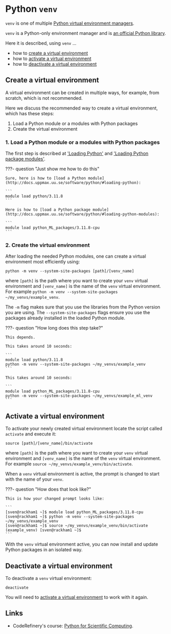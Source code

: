 # Python `venv`

`venv` is one of multiple 
[Python virtual environment managers](python_virtual_environments.md).

`venv` is a Python-only environment manager
and is [an official Python library](https://docs.python.org/3/library/venv.html).

Here it is described, using `venv` ...

- how to [create a virtual environment](#create-a-virtual-environment)
- how to [activate a virtual environment](#activate-a-virtual-environment)
- how to [deactivate a virtual environment](#deactivate-a-virtual-environment)

## Create a virtual environment

A virtual environment can be created in multiple ways, 
for example, from scratch, which is not recommended.

Here we discuss the recommended way to create a virtual environment,
which has these steps:
1. Load a Python module or a modules with Python packages
1. Create the virtual environment

### 1. Load a Python module or a modules with Python packages

The first step is described at 
['Loading Python'](http://docs.uppmax.uu.se/software/python/#loading-python)
and 
['Loading Python package modules'](http://docs.uppmax.uu.se/software/python/#loading-python-modules).

???- question "Just show me how to do this"

    Sure, here is how to [load a Python module](http://docs.uppmax.uu.se/software/python/#loading-python):

    ```
    module load python/3.11.8
    ```

    Here is how to [load a Python package module](http://docs.uppmax.uu.se/software/python/#loading-python-modules):

    ```
    module load python_ML_packages/3.11.8-cpu
    ```

### 2. Create the virtual environment

After loading the needed Python modules,
one can create a virtual environment
most efficiently using:

```
python -m venv --system-site-packages [path]/[venv_name]
```

where `[path]` is the path where you want to create your `venv` virtual
environment and `[venv_name]` is the name of the `venv` virtual environment.
For example `python -m venv --system-site-packages ~/my_venvs/example_venv`.

The `-m` flag makes sure that you use the libraries 
from the Python version you are using.
The `--system-site-packages` flags ensure you use
the packages already installed in the 
loaded Python module.

???- question "How long does this step take?"

    This depends. 

    This takes around 10 seconds:

    ```
    module load python/3.11.8
    python -m venv --system-site-packages ~/my_venvs/example_venv
    ```

    This takes around 10 seconds:

    ```
    module load python_ML_packages/3.11.8-cpu
    python -m venv --system-site-packages ~/my_venvs/example_ml_venv
    ```

## Activate a virtual environment

To activate your newly created virtual environment locate the
script called `activate` and execute it:

```
source [path]/[venv_name]/bin/activate
```

where `[path]` is the path where you want to create your `venv` virtual
environment and `[venv_name]` is the name of the `venv` virtual environment.
For example `source ~/my_venvs/example_venv/bin/activate`.

When a `venv` virtual environment is active, 
the prompt is changed to start with the name of your `venv`.

???- question "How does that look like?"

    This is how your changed prompt looks like:

    ```
    [sven@rackham1 ~]$ module load python_ML_packages/3.11.8-cpu
    [sven@rackham1 ~]$ python -m venv --system-site-packages ~/my_venvs/example_venv
    [sven@rackham1 ~]$ source ~/my_venvs/example_venv/bin/activate
    (example_venv) [sven@rackham1 ~]$ 
    ```

With the `venv` virtual environment active,
you can now install and update Python packages
in an isolated way.

## Deactivate a virtual environment

To deactivate a `venv` virtual environment:

```
deactivate
```

You will need to [activate a virtual environment](#activate-a-virtual-environment)
to work with it again.

## Links

- CodeRefinery's course: [Python for Scientific Computing](https://aaltoscicomp.github.io/python-for-scicomp/).
